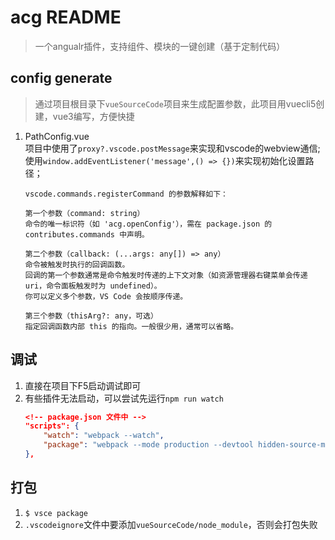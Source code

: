 # acg README
> 一个angualr插件，支持组件、模块的一键创建（基于定制代码）

## config generate
> 通过项目根目录下`vueSourceCode`项目来生成配置参数，此项目用vuecli5创建，vue3编写，方便快捷

1. PathConfig.vue  
    项目中使用了`proxy?.vscode.postMessage`来实现和vscode的webview通信;    
    使用`window.addEventListener('message',() => {})`来实现初始化设置路径；    
    ```text
    vscode.commands.registerCommand 的参数解释如下：

    第一个参数（command: string）
    命令的唯一标识符（如 'acg.openConfig'），需在 package.json 的 contributes.commands 中声明。

    第二个参数（callback: (...args: any[]) => any）
    命令被触发时执行的回调函数。
    回调的第一个参数通常是命令触发时传递的上下文对象（如资源管理器右键菜单会传递 uri，命令面板触发时为 undefined）。
    你可以定义多个参数，VS Code 会按顺序传递。

    第三个参数（thisArg?: any，可选）
    指定回调函数内部 this 的指向。一般很少用，通常可以省略。
    ```

## 调试
1. 直接在项目下F5启动调试即可
2. 有些插件无法启动，可以尝试先运行`npm run watch`
    ```json
    <!-- package.json 文件中 -->
    "scripts": {
        "watch": "webpack --watch",
        "package": "webpack --mode production --devtool hidden-source-map",
    },
    ```

## 打包
1. `$ vsce package`
2. `.vscodeignore`文件中要添加`vueSourceCode/node_module`，否则会打包失败